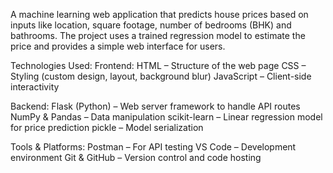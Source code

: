 A machine learning web application that predicts house prices based on inputs like location, square footage, number of bedrooms (BHK) and bathrooms. The project uses a trained regression model to estimate the price and provides a simple web interface for users.

Technologies Used:
Frontend:
HTML – Structure of the web page
CSS – Styling (custom design, layout, background blur)
JavaScript – Client-side interactivity

Backend:
Flask (Python) – Web server framework to handle API routes
NumPy & Pandas – Data manipulation
scikit-learn – Linear regression model for price prediction
pickle – Model serialization

Tools & Platforms:
Postman – For API testing
VS Code – Development environment
Git & GitHub – Version control and code hosting

